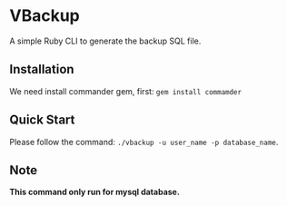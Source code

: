 # VBackup

A simple Ruby CLI to generate the backup SQL file.

## Installation

We need install commander gem, first: `gem install commamder`

## Quick Start

Please follow the command: `./vbackup -u user_name -p database_name`.

## Note

**This command only run for mysql database.**
